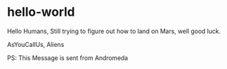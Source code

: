 # hello-world

Hello Humans,
Still trying to figure out how to land on Mars, well good luck.

AsYouCallUs,
Aliens


PS: This Message is sent from Andromeda


